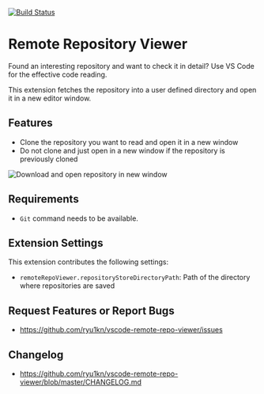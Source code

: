 [![Build Status](https://travis-ci.org/ryu1kn/vscode-remote-repo-viewer.svg?branch=master)](https://travis-ci.org/ryu1kn/vscode-remote-repo-viewer)

# Remote Repository Viewer

Found an interesting repository and want to check it in detail?
Use VS Code for the effective code reading.

This extension fetches the repository into a user defined directory and open it in a new editor window.

## Features

* Clone the repository you want to read and open it in a new window
* Do not clone and just open in a new window if the repository is previously cloned

![Download and open repository in new window](https://raw.githubusercontent.com/ryu1kn/vscode-remote-repo-viewer/master/images/public.gif)

## Requirements

* `Git` command needs to be available.

## Extension Settings

This extension contributes the following settings:

* `remoteRepoViewer.repositoryStoreDirectoryPath`: Path of the directory where repositories are saved

## Request Features or Report Bugs

* https://github.com/ryu1kn/vscode-remote-repo-viewer/issues

## Changelog

* https://github.com/ryu1kn/vscode-remote-repo-viewer/blob/master/CHANGELOG.md
